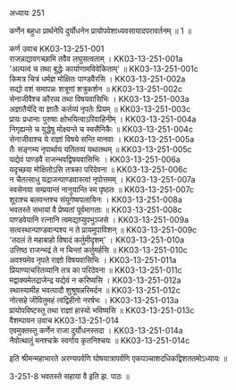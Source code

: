 अध्यायः 251

कर्णेन बहुधा प्रार्थनेपि दुर्योधनेन प्रायोपवेशाध्यवसायादपरावर्तनम् ॥ 1 ॥

कर्ण उवाच 	KK03-13-251-001  
राजन्नद्यावगच्छामि तवैव लघुसत्वताम् ।	KK03-13-251-001a  
\'अल्पत्वं च तथा बुद्धेः कार्याणामविवेकिताम्\' ॥	KK03-13-251-001c  
किमत्र चित्रं धर्मज्ञ मोक्षितः पाण्डवैरसि ।	KK03-13-251-002a  
सद्यो वशं समापन्नः शत्रूणां शत्रुकर्शन ॥	KK03-13-251-002c  
सेनाजीवैश्च कौरव्य तथा विषयवासिभिः ।	KK03-13-251-003a  
अज्ञातैर्यदि वा ज्ञातैः कर्तव्यं नृपतेः प्रियम् ॥	KK03-13-251-003c  
प्रायः प्रधानाः पुरुषाः क्षोभयित्वाऽरिवाहिनीम् ।	KK03-13-251-004a  
निगृह्यन्ते च युद्धेषु मोक्ष्यन्ते च स्वसैनिकैः ॥	KK03-13-251-004c  
सेनाजीवाश्च ये राज्ञां विषये सन्ति मानवाः ।	KK03-13-251-005a  
तैः सङ्गम्य नृपार्थाय यतितव्यं यथातथम् ॥	KK03-13-251-005c  
यद्येवं पाण्डवै राजन्भवद्विषयवासिभिः ।	KK03-13-251-006a  
यदृच्छया मोक्षितोऽसि तत्रका परिदेवना ॥	KK03-13-251-006c  
न चैतत्साधु यद्राजन्पाण्डवास्त्वां नृपोत्तमम् ।	KK03-13-251-007a  
स्वसेनया सम्प्रयान्तं नानुयान्ति स्म पृष्ठतः ॥	KK03-13-251-007c  
शूराश्च बलवन्तश्च संयुगेष्वपलायिनः ।	KK03-13-251-008a  
भवतस्ते सभायां वै प्रेष्यतां पूर्वमागताः ॥	KK03-13-251-008c  
पाण्डवेयानि रत्नानि त्वमद्याप्युपभुञ्जसे ।	KK03-13-251-009a  
सत्वस्थान्पाण्डवान्पश्य न ते प्रायमुपाविशन् ॥	KK03-13-251-009c  
\'तदलं ते महाबाहो विषादं कर्तुमीदृशम्\' ।	KK03-13-251-010a  
उत्तिष्ठ राजन्भद्रं ते न चिन्तां कर्तुमर्हसि ॥	KK03-13-251-010c  
अवश्यमेव नृपते राज्ञो विषयवासिभिः ।	KK03-13-251-011a  
प्रियाण्याचरितव्यानि तत्र का परिदेवना ॥	KK03-13-251-011c  
मद्वाक्यमेतद्राजेन्द्र यद्येवं न करिष्यसि ।	KK03-13-251-012a  
स्थास्यामीह भवत्पादौ शुश्रूषन्नरिमर्दन ॥	KK03-13-251-012c  
नोत्सहे जीवितुमहं त्वद्विहीनो नरर्षभः ।	KK03-13-251-013a  
प्रायोपविष्टस्तु तथा राज्ञां हास्यो भविष्यसि ॥	KK03-13-251-013c  
वैशम्पायन उवाच  	KK03-13-251-014  
एवमुक्तस्तु कर्णेन राजा दुर्योधनस्तदा ।	KK03-13-251-014a  
नैवोत्थातुं मनश्चक्रे स्वर्गाय कृतनिश्चयः ॥	KK03-13-251-014c  

इति श्रीमन्महाभारते अरण्यपर्वणि घोषयात्रापर्वणि एकपञ्चाशदधिकद्विशततमोऽध्यायः ॥

3-251-8 भवतस्ते सहाया वै इति झ. पाठः ॥

